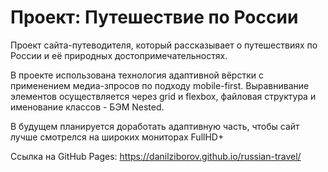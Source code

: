 # Проект: Путешествие по России

Проект сайта-путеводителя, который рассказывает о путешествиях по России и её природных достопримечательностях.

В проекте использована технология адаптивной вёрстки с применением медиа-зпросов по подходу mobile-first. Выравнивание элементов осуществляется через grid и flexbox, файловая структура и именование классов - БЭМ Nested.

В будущем планируется доработать адаптивную часть, чтобы сайт лучше смотрелся на широких мониторах FullHD+

Ссылка на GitHub Pages: https://danilziborov.github.io/russian-travel/
